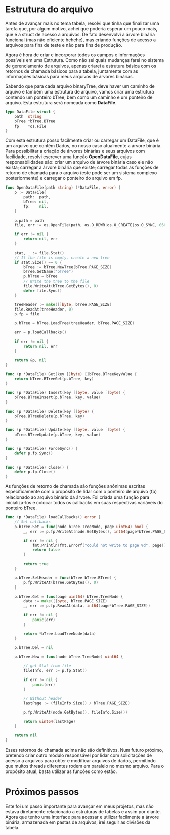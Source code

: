 # Estrutura do arquivo

Antes de avançar mais no tema tabela, resolvi que tinha que finalizar uma tarefa que, por algum motivo, achei que poderia esperar um pouco mais, que é a struct de acesso a arquivos. De fato desenvolvi a árvore binária funcional (mas não eficiente hehehe), mas criando funções de acesso a arquivos para fins de teste e não para fins de produção.

Agora é hora de criar e incorporar todos os campos e informações possíveis em uma Estrutura. Como não sei quais mudanças farei no sistema de gerenciamento de arquivos, apenas criarei a estrutura básica com os retornos de chamada básicos para a tabela, juntamente com as informações básicas para meus arquivos de árvores binárias.

Sabendo que para cada arquivo binaryTree, deve haver um caminho de arquivo e também uma estrutura de arquivo, vamos criar uma estrutura contendo um ponteiro bTree, bem como um caminho e um ponteiro de arquivo. Esta estrutura será nomeada como **DataFile**.

```go
type DataFile struct {
	path  string
	bTree *bTree.BTree
	fp    *os.File
}

```

Com esta estrutura posso facilmente criar ou carregar um DataFile, que é um arquivo que contém Dados, no nosso caso atualmente a árvore binária. Para possibilitar a criação de árvores binárias e seus arquivos com facilidade, resolvi escrever uma função **OpenDataFile**, cujas responsabilidades são: criar um arquivo de árvore binária caso ele não exista; carregar a árvore binária que existe; carregar todas as funções de retorno de chamada para o arquivo (este pode ser um sistema complexo posteriormente) e carregar o ponteiro do arquivo em fp.


```go
func OpenDataFile(path string) (*DataFile, error) {
	p := DataFile{
		path:  path,
		bTree: nil,
		fp:    nil,
	}

	p.path = path
	file, err := os.OpenFile(path, os.O_RDWR|os.O_CREATE|os.O_SYNC, 0666)

	if err != nil {
		return nil, err
	}

	stat, _ := file.Stat()
	// If the file is empty, create a new tree
	if stat.Size() == 0 {
		bTree := bTree.NewTree(bTree.PAGE_SIZE)
		bTree.SetName("bTree")
		p.bTree = bTree
		// Write the tree to the file
		file.WriteAt(bTree.GetBytes(), 0)
		defer file.Sync()
	}

	treeHeader := make([]byte, bTree.PAGE_SIZE)
	file.ReadAt(treeHeader, 0)
	p.fp = file

	p.bTree = bTree.LoadTree(treeHeader, bTree.PAGE_SIZE)

	err = p.loadCallbacks()

	if err != nil {
		return nil, err
	}

	return &p, nil
}

func (p *DataFile) Get(key []byte) []bTree.BTreeKeyValue {
	return bTree.BTreeGet(p.bTree, key)
}

func (p *DataFile) Insert(key []byte, value []byte) {
	bTree.BTreeInsert(p.bTree, key, value)
}

func (p *DataFile) Delete(key []byte) {
	bTree.BTreeDelete(p.bTree, key)
}

func (p *DataFile) Update(key []byte, value []byte) {
	bTree.BTreeUpdate(p.bTree, key, value)
}

func (p *DataFile) ForceSync() {
	defer p.fp.Sync()
}

func (p *DataFile) Close() {
	defer p.fp.Close()
}
```

As funções de retorno de chamada são funções anônimas escritas especificamente com o propósito de lidar com o ponteiro de arquivo (fp) relacionado ao arquivo binário da árvore. Foi criada uma função para inicializá-los e colocar todos os callbacks em suas respectivas variáveis ​​do ponteiro bTree.

```go
func (p *DataFile) loadCallbacks() error {
	// Set callbacks
	p.bTree.Set = func(node bTree.TreeNode, page uint64) bool {
		_, err := p.fp.WriteAt(node.GetBytes(), int64(page*bTree.PAGE_SIZE))

		if err != nil {
			fmt.Println(fmt.Errorf("could not write to page %d", page))
			return false
		}

		return true
	}

	p.bTree.SetHeader = func(bTree bTree.BTree) {
		p.fp.WriteAt(bTree.GetBytes(), 0)
	}

	p.bTree.Get = func(page uint64) bTree.TreeNode {
		data := make([]byte, bTree.PAGE_SIZE)
		_, err := p.fp.ReadAt(data, int64(page*bTree.PAGE_SIZE))

		if err != nil {
			panic(err)
		}

		return *bTree.LoadTreeNode(data)
	}

	p.bTree.Del = nil

	p.bTree.New = func(node bTree.TreeNode) uint64 {

		// get Stat from file
		fileInfo, err := p.fp.Stat()

		if err != nil {
			panic(err)
		}

		// Without header
		lastPage := (fileInfo.Size() / bTree.PAGE_SIZE)

		p.fp.WriteAt(node.GetBytes(), fileInfo.Size())

		return uint64(lastPage)
	}

	return nil
}

```

Esses retornos de chamada acima não são definitivos. Num futuro próximo, pretendo criar outro módulo responsável por lidar com solicitações de acesso a arquivos para obter e modificar arquivos de dados, permitindo que muitos threads diferentes rodem em paralelo no mesmo arquivo. Para o propósito atual, basta utilizar as funções como estão.

# Próximos passos

Este foi um passo importante para avançar em meus projetos, mas não estava diretamente relacionado a estruturas de tabelas e assim por diante. Agora que tenho uma interface para acessar e utilizar facilmente a árvore binária, armazenada em pastas de arquivos, irei seguir as divisões da tabela.